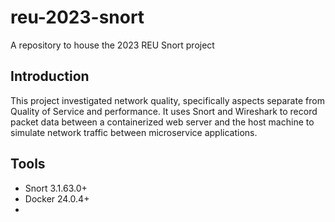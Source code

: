 # reu-2023-snort
A repository to house the 2023 REU Snort project 

## Introduction
This project investigated network quality, specifically aspects separate from Quality of Service and performance. It uses Snort and Wireshark to record packet data between a containerized web server and the host machine to simulate network traffic between microservice applications. 

## Tools
- Snort 3.1.63.0+
- Docker 24.0.4+
- 


